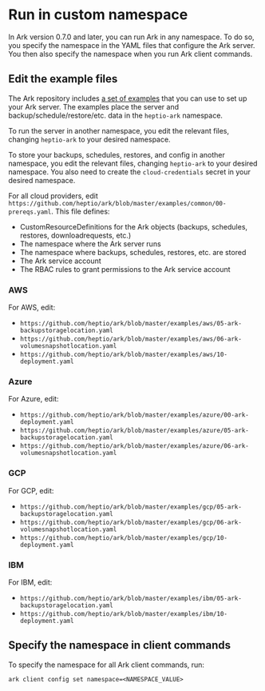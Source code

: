 # Run in custom namespace

In Ark version 0.7.0 and later, you can run Ark in any namespace. To do so, you specify the
namespace in the YAML files that configure the Ark server. You then also specify the namespace when
you run Ark client commands.

## Edit the example files

The Ark repository includes [a set of examples][0] that you can use to set up your Ark server. The
examples place the server and backup/schedule/restore/etc. data in the `heptio-ark` namespace.

To run the server in another namespace, you edit the relevant files, changing `heptio-ark` to
your desired namespace.

To store your backups, schedules, restores, and config in another namespace, you edit the relevant
files, changing `heptio-ark` to your desired namespace. You also need to create the
`cloud-credentials` secret in your desired namespace.

For all cloud providers, edit `https://github.com/heptio/ark/blob/master/examples/common/00-prereqs.yaml`. This file defines:

* CustomResourceDefinitions for the Ark objects (backups, schedules, restores, downloadrequests, etc.)
* The namespace where the Ark server runs
* The namespace where backups, schedules, restores, etc. are stored
* The Ark service account
* The RBAC rules to grant permissions to the Ark service account


### AWS

For AWS, edit:

* `https://github.com/heptio/ark/blob/master/examples/aws/05-ark-backupstoragelocation.yaml`
* `https://github.com/heptio/ark/blob/master/examples/aws/06-ark-volumesnapshotlocation.yaml`
* `https://github.com/heptio/ark/blob/master/examples/aws/10-deployment.yaml`


### Azure

For Azure, edit:

* `https://github.com/heptio/ark/blob/master/examples/azure/00-ark-deployment.yaml`
* `https://github.com/heptio/ark/blob/master/examples/azure/05-ark-backupstoragelocation.yaml`
* `https://github.com/heptio/ark/blob/master/examples/azure/06-ark-volumesnapshotlocation.yaml`

### GCP

For GCP, edit:

* `https://github.com/heptio/ark/blob/master/examples/gcp/05-ark-backupstoragelocation.yaml`
* `https://github.com/heptio/ark/blob/master/examples/gcp/06-ark-volumesnapshotlocation.yaml`
* `https://github.com/heptio/ark/blob/master/examples/gcp/10-deployment.yaml`


### IBM

For IBM, edit:

* `https://github.com/heptio/ark/blob/master/examples/ibm/05-ark-backupstoragelocation.yaml`
* `https://github.com/heptio/ark/blob/master/examples/ibm/10-deployment.yaml`


## Specify the namespace in client commands

To specify the namespace for all Ark client commands, run:

```
ark client config set namespace=<NAMESPACE_VALUE>
```



[0]: https://github.com/heptio/ark/tree/master/examples
